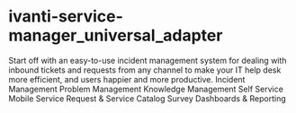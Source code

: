 # ivanti-service-manager_universal_adapter
 Start off with an easy-to-use incident management system for dealing with inbound tickets and requests from any channel to make your IT help desk more efficient, and users happier and more productive.  Incident Management Problem Management Knowledge Management Self Service Mobile Service Request & Service Catalog Survey Dashboards & Reporting
